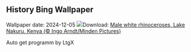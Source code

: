 ## History Bing Wallpaper
Wallpaper date: 2024-12-05
![](https://www.bing.com/th?id=OHR.RhinosKenya_EN-US7514650014_UHD.jpg&w=1000)Download: [Male white rhinoceroses, Lake Nakuru, Kenya (© Ingo Arndt/Minden Pictures)](https://www.bing.com/th?id=OHR.RhinosKenya_EN-US7514650014_UHD.jpg)

Auto get programm by LtgX
